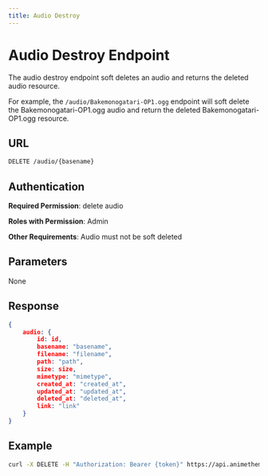 ```yaml
---
title: Audio Destroy
---
```


# Audio Destroy Endpoint

The audio destroy endpoint soft deletes an audio and returns the deleted audio resource.

For example, the `/audio/Bakemonogatari-OP1.ogg` endpoint will soft delete the Bakemonogatari-OP1.ogg audio and return the deleted Bakemonogatari-OP1.ogg resource.

## URL

```sh
DELETE /audio/{basename}
```

## Authentication

**Required Permission**: delete audio

**Roles with Permission**: Admin

**Other Requirements**: Audio must not be soft deleted

## Parameters

None

## Response

```json
{
    audio: {
        id: id,
        basename: "basename",
        filename: "filename",
        path: "path",
        size: size,
        mimetype: "mimetype",
        created_at: "created_at",
        updated_at: "updated_at",
        deleted_at: "deleted_at",
        link: "link"
    }
}
```

## Example

```bash
curl -X DELETE -H "Authorization: Bearer {token}" https://api.animethemes.moe/audio/Bakemonogatari-OP1.ogg
```
